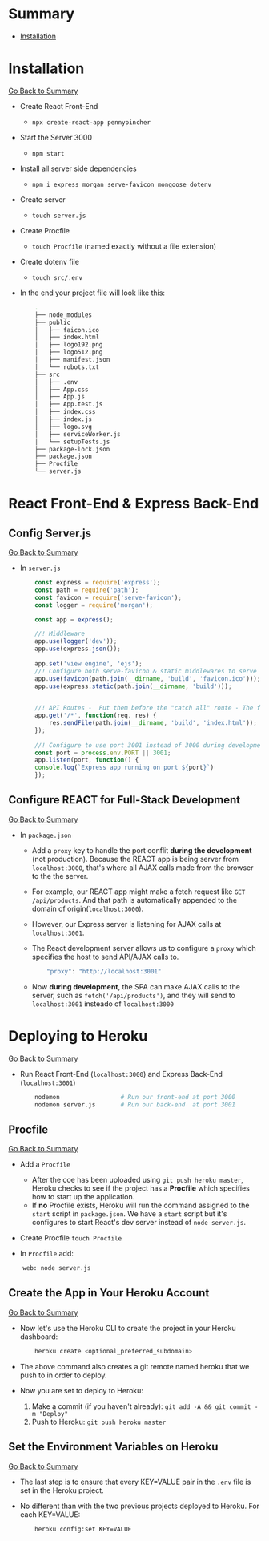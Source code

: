 <h1 id='summar'>Summary</h1>

* [Installation](#installation)

<h1 id='installation'>Installation</h1>

[Go Back to Summary](#summary)

* Create React Front-End

  * `npx create-react-app pennypincher`

* Start the Server 3000

  * `npm start`

* Install all server side dependencies

  * `npm i express morgan serve-favicon mongoose dotenv`

* Create server

  * `touch server.js`

* Create Procfile
  
  * `touch Procfile` (named exactly without a file extension)

* Create dotenv file
  * `touch src/.env`

* In the end your project file will look like this:

    ```Bash
        .
        ├── node_modules
        ├── public
        │   ├── faicon.ico
        │   ├── index.html
        │   ├── logo192.png
        │   ├── logo512.png
        │   ├── manifest.json
        │   └── robots.txt
        ├── src
        │   ├── .env
        │   ├── App.css
        │   ├── App.js
        │   ├── App.test.js
        │   ├── index.css
        │   ├── index.js
        │   ├── logo.svg
        │   ├── serviceWorker.js
        │   └── setupTests.js
        ├── package-lock.json
        ├── package.json
        ├── Procfile
        └── server.js
    ```

<h1 id='reactserver'>React Front-End & Express Back-End</h1>

<h2 id='configserver'>Config <Strong>Server.js</Strong></h2>

[Go Back to Summary](#summary)

* In `server.js`

    ```JavaScript
        const express = require('express');
        const path = require('path');                                       //! Used to figure out where I am going to serve my html from
        const favicon = require('serve-favicon');                           //! Just the website icon
        const logger = require('morgan');                                   //! Morgan is used for logging request details

        const app = express();                                                  //+ Create express app

        //! Middleware
        app.use(logger('dev'));                                                 //+ Mount my loggger middleware       
        app.use(express.json());                                                //+ Mount my json midleware - to response as JSON requests
                                                                                    //- For React back-end, we dont need method-override because we don't have any forms to submit
        app.set('view engine', 'ejs');                                          //+ Use .ejs as the default view engine
        //! Configure both serve-favicon & static middlewares to serve from the production 'build' folder
        app.use(favicon(path.join(__dirname, 'build', 'favicon.ico')));
        app.use(express.static(path.join(__dirname, 'build')));                 //+ looking for static assets, we are going to look into this folder (html file, css, image)
                                                                                    //- static files don't have any logic

        //! API Routes -  Put them before the "catch all" route - The following "catch all" route (note the *)is necessary for a SPA's client-side routing to properly work
        app.get('/*', function(req, res) {
            res.sendFile(path.join(__dirname, 'build', 'index.html'));
        });
        
        //! Configure to use port 3001 instead of 3000 during development to avoid collision with React's dev server
        const port = process.env.PORT || 3001;
        app.listen(port, function() {
        console.log(`Express app running on port ${port}`)
        });
    ```

<h2 id='configreact'>Configure REACT for Full-Stack Development</h2>

[Go Back to Summary](#summary)

* In `package.json`

  * Add a `proxy` key to handle the port conflit **during the development** (not production). Because the REACT app is being server from `localhost:3000`, that's where all AJAX calls made from the browser to the the server.
  * For example, our REACT app might make a fetch request like `GET /api/products`. And that path is automatically appended to the domain of origin(`localhost:3000`).
  * However, our Express server is listening for AJAX calls at `localhost:3001`.
  * The React development server allows us to configure a `proxy` which specifies the host to send API/AJAX calls to.

    ```JavaScript
        "proxy": "http://localhost:3001"
    ```

  * Now **during development**, the SPA can make AJAX calls to the server, such as `fetch('/api/products')`, and they will send to `localhost:3001` insteado of `localhost:3000`

<h1 id='deployingheroku'>Deploying to Heroku</h1>

[Go Back to Summary](#summary)

* Run React Front-End (`localhost:3000`) and Express Back-End (`localhost:3001`)

    ```Bash
        nodemon                 # Run our front-end at port 3000
        nodemon server.js       # Run our back-end  at port 3001
    ```

<h2 id='procfile'>Procfile</h2>

[Go Back to Summary](#summary)

* Add a `Procfile`
  * After the coe has been uploaded using `git push heroku master`, Heroku checks to see if the project has a **Procfile** which specifies how to start up the application.
  * If **no** Procfile exists, Heroku will run the command assigned to the `start` script in `package.json`. We have a `start` script but it's configures to start React's dev server instead of `node server.js`.

* Create Procfile `touch Procfile`
* In `Procfile` add:

```Bash
    web: node server.js
```

<h2 id='createheroku'>Create the App in Your Heroku Account</h2>

[Go Back to Summary](#summary)

* Now let's use the Heroku CLI to create the project in your Heroku dashboard:

    ```Bash
        heroku create <optional_preferred_subdomain>
    ```

* The above command also creates a git remote named heroku that we push to in order to deploy.

* Now you are set to deploy to Heroku:

  1. Make a commit (if you haven't already): `git add -A && git commit -m "Deploy"`
  2. Push to Heroku: `git push heroku master`

<h2 id='herokuvariables'>Set the Environment Variables on Heroku</h2>

[Go Back to Summary](#summary)

* The last step is to ensure that every KEY=VALUE pair in the `.env` file is set in the Heroku project.
* No different than with the two previous projects deployed to Heroku. For each KEY=VALUE:

    ```Bash
        heroku config:set KEY=VALUE
    ```